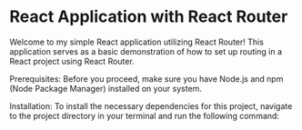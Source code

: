 
# React Application with React Router
Welcome to my simple React application utilizing React Router! This application serves as a basic demonstration of how to set up routing in a React project using React Router.

Prerequisites:
Before you proceed, make sure you have Node.js and npm (Node Package Manager) installed on your system.

Installation:
To install the necessary dependencies for this project, navigate to the project directory in your terminal and run the following command:
